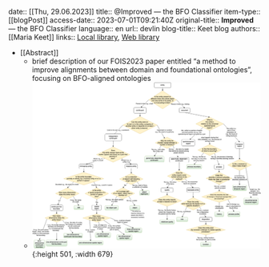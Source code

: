 date:: [[Thu, 29.06.2023]]
title:: @Improved — the BFO Classifier
item-type:: [[blogPost]]
access-date:: 2023-07-01T09:21:40Z
original-title:: **Improved** — the BFO Classifier
language:: en
url:: devlin
blog-title:: Keet blog
authors:: [[Maria Keet]]
links:: [Local library](zotero://select/library/items/HAZV8JWX), [Web library](https://www.zotero.org/users/6520516/items/HAZV8JWX)

- [[Abstract]]
	- brief description of our FOIS2023 paper entitled “a method to improve alignments between domain and foundational ontologies”, focusing on BFO-aligned ontologies
	- ![image.png](../assets/image_1694079027837_0.png){:height 501, :width 679}